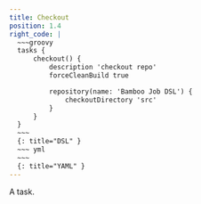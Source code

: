 ```yaml
---
title: Checkout
position: 1.4
right_code: |
  ~~~groovy
  tasks {
      checkout() {
          description 'checkout repo'
          forceCleanBuild true

          repository(name: 'Bamboo Job DSL') {
              checkoutDirectory 'src'
          }
      }
  }
  ~~~
  {: title="DSL" }
  ~~~ yml       
  ~~~
  {: title="YAML" }
---
```

A task.